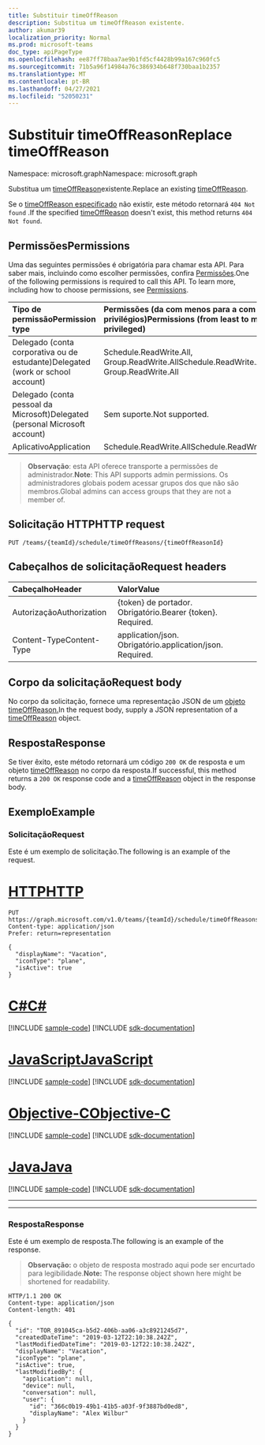 ```yaml
---
title: Substituir timeOffReason
description: Substitua um timeOffReason existente.
author: akumar39
localization_priority: Normal
ms.prod: microsoft-teams
doc_type: apiPageType
ms.openlocfilehash: ee87ff78baa7ae9b1fd5cf4428b99a167c960fc5
ms.sourcegitcommit: 71b5a96f14984a76c386934b648f730baa1b2357
ms.translationtype: MT
ms.contentlocale: pt-BR
ms.lasthandoff: 04/27/2021
ms.locfileid: "52050231"
---
```

# <a name="replace-timeoffreason"></a><span data-ttu-id="7e7e5-103">Substituir timeOffReason</span><span class="sxs-lookup"><span data-stu-id="7e7e5-103">Replace timeOffReason</span></span>

<span data-ttu-id="7e7e5-104">Namespace: microsoft.graph</span><span class="sxs-lookup"><span data-stu-id="7e7e5-104">Namespace: microsoft.graph</span></span>

<span data-ttu-id="7e7e5-105">Substitua um [timeOffReason](../resources/timeoffreason.md)existente.</span><span class="sxs-lookup"><span data-stu-id="7e7e5-105">Replace an existing [timeOffReason](../resources/timeoffreason.md).</span></span>

<span data-ttu-id="7e7e5-106">Se o [timeOffReason especificado](../resources/timeoffreason.md) não existir, este método retornará `404 Not found` .</span><span class="sxs-lookup"><span data-stu-id="7e7e5-106">If the specified [timeOffReason](../resources/timeoffreason.md) doesn't exist, this method returns `404 Not found`.</span></span>

## <a name="permissions"></a><span data-ttu-id="7e7e5-107">Permissões</span><span class="sxs-lookup"><span data-stu-id="7e7e5-107">Permissions</span></span>

<span data-ttu-id="7e7e5-p101">Uma das seguintes permissões é obrigatória para chamar esta API. Para saber mais, incluindo como escolher permissões, confira [Permissões](/graph/permissions-reference).</span><span class="sxs-lookup"><span data-stu-id="7e7e5-p101">One of the following permissions is required to call this API. To learn more, including how to choose permissions, see [Permissions](/graph/permissions-reference).</span></span>

|<span data-ttu-id="7e7e5-110">Tipo de permissão</span><span class="sxs-lookup"><span data-stu-id="7e7e5-110">Permission type</span></span>      | <span data-ttu-id="7e7e5-111">Permissões (da com menos para a com mais privilégios)</span><span class="sxs-lookup"><span data-stu-id="7e7e5-111">Permissions (from least to most privileged)</span></span>              |
|:--------------------|:---------------------------------------------------------|
|<span data-ttu-id="7e7e5-112">Delegado (conta corporativa ou de estudante)</span><span class="sxs-lookup"><span data-stu-id="7e7e5-112">Delegated (work or school account)</span></span> | <span data-ttu-id="7e7e5-113">Schedule.ReadWrite.All, Group.ReadWrite.All</span><span class="sxs-lookup"><span data-stu-id="7e7e5-113">Schedule.ReadWrite.All, Group.ReadWrite.All</span></span>    |
|<span data-ttu-id="7e7e5-114">Delegado (conta pessoal da Microsoft)</span><span class="sxs-lookup"><span data-stu-id="7e7e5-114">Delegated (personal Microsoft account)</span></span> | <span data-ttu-id="7e7e5-115">Sem suporte.</span><span class="sxs-lookup"><span data-stu-id="7e7e5-115">Not supported.</span></span>    |
|<span data-ttu-id="7e7e5-116">Aplicativo</span><span class="sxs-lookup"><span data-stu-id="7e7e5-116">Application</span></span> | <span data-ttu-id="7e7e5-117">Schedule.ReadWrite.All</span><span class="sxs-lookup"><span data-stu-id="7e7e5-117">Schedule.ReadWrite.All</span></span> |

> <span data-ttu-id="7e7e5-118">**Observação**: esta API oferece transporte a permissões de administrador.</span><span class="sxs-lookup"><span data-stu-id="7e7e5-118">**Note**: This API supports admin permissions.</span></span> <span data-ttu-id="7e7e5-119">Os administradores globais podem acessar grupos dos que não são membros.</span><span class="sxs-lookup"><span data-stu-id="7e7e5-119">Global admins can access groups that they are not a member of.</span></span>

## <a name="http-request"></a><span data-ttu-id="7e7e5-120">Solicitação HTTP</span><span class="sxs-lookup"><span data-stu-id="7e7e5-120">HTTP request</span></span>

<!-- { "blockType": "ignored" } -->

```http
PUT /teams/{teamId}/schedule/timeOffReasons/{timeOffReasonId}
```

## <a name="request-headers"></a><span data-ttu-id="7e7e5-121">Cabeçalhos de solicitação</span><span class="sxs-lookup"><span data-stu-id="7e7e5-121">Request headers</span></span>

| <span data-ttu-id="7e7e5-122">Cabeçalho</span><span class="sxs-lookup"><span data-stu-id="7e7e5-122">Header</span></span>       | <span data-ttu-id="7e7e5-123">Valor</span><span class="sxs-lookup"><span data-stu-id="7e7e5-123">Value</span></span> |
|:---------------|:--------|
| <span data-ttu-id="7e7e5-124">Autorização</span><span class="sxs-lookup"><span data-stu-id="7e7e5-124">Authorization</span></span>  | <span data-ttu-id="7e7e5-p103">{token} de portador. Obrigatório.</span><span class="sxs-lookup"><span data-stu-id="7e7e5-p103">Bearer {token}. Required.</span></span>  |
| <span data-ttu-id="7e7e5-127">Content-Type</span><span class="sxs-lookup"><span data-stu-id="7e7e5-127">Content-Type</span></span>  | <span data-ttu-id="7e7e5-p104">application/json. Obrigatório.</span><span class="sxs-lookup"><span data-stu-id="7e7e5-p104">application/json. Required.</span></span>  |

## <a name="request-body"></a><span data-ttu-id="7e7e5-130">Corpo da solicitação</span><span class="sxs-lookup"><span data-stu-id="7e7e5-130">Request body</span></span>

<span data-ttu-id="7e7e5-131">No corpo da solicitação, fornece uma representação JSON de um [objeto timeOffReason.](../resources/timeoffreason.md)</span><span class="sxs-lookup"><span data-stu-id="7e7e5-131">In the request body, supply a JSON representation of a [timeOffReason](../resources/timeoffreason.md) object.</span></span>

## <a name="response"></a><span data-ttu-id="7e7e5-132">Resposta</span><span class="sxs-lookup"><span data-stu-id="7e7e5-132">Response</span></span>

<span data-ttu-id="7e7e5-133">Se tiver êxito, este método retornará um código `200 OK` de resposta e um objeto [timeOffReason](../resources/timeoffreason.md) no corpo da resposta.</span><span class="sxs-lookup"><span data-stu-id="7e7e5-133">If successful, this method returns a `200 OK` response code and a [timeOffReason](../resources/timeoffreason.md) object in the response body.</span></span>

## <a name="example"></a><span data-ttu-id="7e7e5-134">Exemplo</span><span class="sxs-lookup"><span data-stu-id="7e7e5-134">Example</span></span>

### <a name="request"></a><span data-ttu-id="7e7e5-135">Solicitação</span><span class="sxs-lookup"><span data-stu-id="7e7e5-135">Request</span></span>

<span data-ttu-id="7e7e5-136">Este é um exemplo de solicitação.</span><span class="sxs-lookup"><span data-stu-id="7e7e5-136">The following is an example of the request.</span></span>


# <a name="http"></a>[<span data-ttu-id="7e7e5-137">HTTP</span><span class="sxs-lookup"><span data-stu-id="7e7e5-137">HTTP</span></span>](#tab/http)
<!-- {
  "blockType": "request",
  "name": "timeoffreason-put"
}-->
```http
PUT https://graph.microsoft.com/v1.0/teams/{teamId}/schedule/timeOffReasons/{timeOffReasonId}
Content-type: application/json
Prefer: return=representation

{
  "displayName": "Vacation",
  "iconType": "plane",
  "isActive": true
}
```
# <a name="c"></a>[<span data-ttu-id="7e7e5-138">C#</span><span class="sxs-lookup"><span data-stu-id="7e7e5-138">C#</span></span>](#tab/csharp)
[!INCLUDE [sample-code](../includes/snippets/csharp/timeoffreason-put-csharp-snippets.md)]
[!INCLUDE [sdk-documentation](../includes/snippets/snippets-sdk-documentation-link.md)]

# <a name="javascript"></a>[<span data-ttu-id="7e7e5-139">JavaScript</span><span class="sxs-lookup"><span data-stu-id="7e7e5-139">JavaScript</span></span>](#tab/javascript)
[!INCLUDE [sample-code](../includes/snippets/javascript/timeoffreason-put-javascript-snippets.md)]
[!INCLUDE [sdk-documentation](../includes/snippets/snippets-sdk-documentation-link.md)]

# <a name="objective-c"></a>[<span data-ttu-id="7e7e5-140">Objective-C</span><span class="sxs-lookup"><span data-stu-id="7e7e5-140">Objective-C</span></span>](#tab/objc)
[!INCLUDE [sample-code](../includes/snippets/objc/timeoffreason-put-objc-snippets.md)]
[!INCLUDE [sdk-documentation](../includes/snippets/snippets-sdk-documentation-link.md)]

# <a name="java"></a>[<span data-ttu-id="7e7e5-141">Java</span><span class="sxs-lookup"><span data-stu-id="7e7e5-141">Java</span></span>](#tab/java)
[!INCLUDE [sample-code](../includes/snippets/java/timeoffreason-put-java-snippets.md)]
[!INCLUDE [sdk-documentation](../includes/snippets/snippets-sdk-documentation-link.md)]

---

---


### <a name="response"></a><span data-ttu-id="7e7e5-142">Resposta</span><span class="sxs-lookup"><span data-stu-id="7e7e5-142">Response</span></span>

<span data-ttu-id="7e7e5-143">Este é um exemplo de resposta.</span><span class="sxs-lookup"><span data-stu-id="7e7e5-143">The following is an example of the response.</span></span> 

><span data-ttu-id="7e7e5-144">**Observação:** o objeto de resposta mostrado aqui pode ser encurtado para legibilidade.</span><span class="sxs-lookup"><span data-stu-id="7e7e5-144">**Note:** The response object shown here might be shortened for readability.</span></span>
<!-- {
  "blockType": "response",
  "truncated": true,
  "@odata.type": "microsoft.graph.timeOffReason"
} -->

```http
HTTP/1.1 200 OK
Content-type: application/json
Content-length: 401

{
  "id": "TOR_891045ca-b5d2-406b-aa06-a3c8921245d7",
  "createdDateTime": "2019-03-12T22:10:38.242Z",
  "lastModifiedDateTime": "2019-03-12T22:10:38.242Z",
  "displayName": "Vacation",
  "iconType": "plane",
  "isActive": true,
  "lastModifiedBy": {
    "application": null,
    "device": null,
    "conversation": null,
    "user": {
      "id": "366c0b19-49b1-41b5-a03f-9f3887bd0ed8",
      "displayName": "Alex Wilbur"
    }
  }
}
```

<!-- uuid: 8fcb5dbc-d5aa-4681-8e31-b001d5168d79
2015-10-25 14:57:30 UTC -->
<!--
{
  "type": "#page.annotation",
  "description": "Replace an existing timeOffReason",
  "keywords": "",
  "section": "documentation",
  "tocPath": "",
  "suppressions": [
  ]
}
-->

